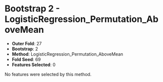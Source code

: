 # Bootstrap 2 - LogisticRegression_Permutation_AboveMean

- **Outer Fold**: 27
- **Bootstrap**: 2
- **Method**: LogisticRegression_Permutation_AboveMean
- **Fold Seed**: 69
- **Features Selected**: 0

No features were selected by this method.
